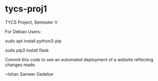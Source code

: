 # tycs-proj1
TYCS Project, Semester V

For Debian Users:

sudo apt install python3-pip

sudo pip3 install flask

Commit this code to see an automated deployment of a website reflecting changes made.

~Ishan Sameer Gadekar
